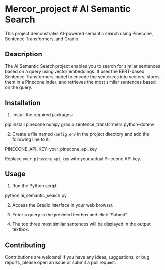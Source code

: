 # Mercor_project # AI Semantic Search

This project demonstrates AI-powered semantic search using Pinecone, Sentence Transformers, and Gradio.

## Description

The AI Semantic Search project enables you to search for similar sentences based on a query using vector embeddings. It uses the BERT-based Sentence Transformers model to encode the sentences into vectors, stores them in a Pinecone index, and retrieves the most similar sentences based on the query.

## Installation

1. Install the required packages:

pip install pinecone numpy gradio sentence_transformers python-dotenv


2. Create a file named `config.env` in the project directory and add the following line to it:

PINECONE_API_KEY=your_pinecone_api_key


Replace `your_pinecone_api_key` with your actual Pinecone API key.

## Usage

1. Run the Python script:

python ai_semantic_search.py


2. Access the Gradio interface in your web browser.

3. Enter a query in the provided textbox and click "Submit".

4. The top three most similar sentences will be displayed in the output textbox.

## Contributing

Contributions are welcome! If you have any ideas, suggestions, or bug reports, please open an issue or submit a pull request.


